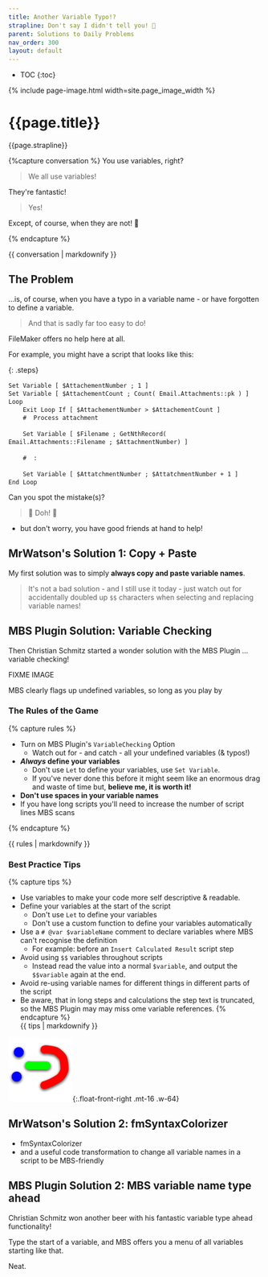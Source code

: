 ```yaml
---
title: Another Variable Typo!?
strapline: Don't say I didn't tell you! 🤬
parent: Solutions to Daily Problems
nav_order: 300
layout: default
---
```

- TOC
{:toc}

{% include page-image.html width=site.page_image_width %}

# {{page.title}}

{{page.strapline}}

{%capture conversation %}
You use variables, right?

> We all use variables!

They're fantastic!

> Yes!
>

Except, of course, when they are not! 🙁

{% endcapture %}<section class="fullwidth mrw-green-bg">{{ conversation | markdownify }}</section>

## The Problem

…is, of course, when you have a typo in a variable name - or have forgotten to define a variable.

> And that is sadly far too easy to do!

FileMaker offers no help here at all.

For example, you might have a script that looks like this:

{: .steps}
```filemaker
Set Variable [ $AttachementNumber ; 1 ]
Set Variable [ $AttachementCount ; Count( Email.Attachments::pk ) ]
Loop
    Exit Loop If [ $AttachementNumber > $AttachementCount ]  
    #  Process attachment

    Set Variable [ $Filename ; GetNthRecord( Email.Attachments::Filename ; $AttachmentNumber) ]

    #  :

    Set Variable [ $AttatchmentNumber ; $AttatchmentNumber + 1 ]
End Loop
```

Can you spot the mistake(s)?

> 🧐 Doh! 🤯

 - but don't worry, you have good friends at hand to help!

## MrWatson's Solution 1: Copy + Paste

My first solution was to simply **always copy and paste variable names**.

> It's not a bad solution - and I still use it today - just watch out for accidentally doubled up `$$` characters when selecting and replacing variable names!

## MBS Plugin Solution: Variable Checking

Then Christian Schmitz started a wonder solution with the MBS Plugin … variable checking!

FIXME IMAGE

MBS clearly flags up undefined variables, so long as you play by 

### The Rules of the Game

{% capture rules %}

- Turn on MBS Plugin's `VariableChecking` Option
  - Watch out for - and catch - all your undefined variables (& typos!)
- ***Always* define your variables**
  - Don't use `Let` to define your variables, use `Set Variable`.
  - If you've never done this before it might seem like an enormous drag and waste of time
    but, **believe me, it is worth it!**
- **Don't use spaces in your variable names**
- If you have long scripts you'll need to increase the number of script lines MBS scans

{% endcapture %}<section class="fullwidth mrw-gold-bg">{{ rules | markdownify }}</section>

### Best Practice Tips

{% capture tips %}

- Use variables to make your code more self descriptive & readable.
- Define your variables at the start of the script
  - Don't use `Let` to define your variables
  - Don't use a custom function to define your variables automatically
- Use a `# @var $variableName` comment to declare variables where MBS can't recognise the definition
  - For example: before an `Insert Calculated Result` script step
- Avoid using `$$` variables throughout scripts
  - Instead read the value into a normal `$variable`, and output the `$$variable` again at the end.
- Avoid re-using variable names for different things in different parts of the script
- Be aware, that in long steps and calculations the step text is truncated, so the MBS Plugin may may miss ome variable references.
{% endcapture %}<section class="fullwidth">{{ tips | markdownify }}</section>

![fmSyntaxColorizer](fmsyntaxcolorizer.png){:.float-front-right .mt-16 .w-64}

## MrWatson's Solution 2: fmSyntaxColorizer

- fmSyntaxColorizer
- and a useful code transformation to change all variable names in a script to be MBS-friendly

## MBS Plugin Solution 2: MBS variable name type ahead

Christian Schmitz won another beer with his fantastic variable type ahead functionality!

Type the start of a variable, and MBS offers you a menu of all variables starting like that.

Neat.
